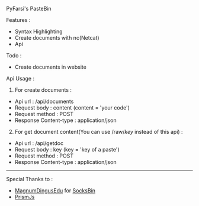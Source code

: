 PyFarsi's PasteBin 

Features : 
- Syntax Highlighting
- Create documents with nc(Netcat)
- Api

Todo :
- Create documents in website

Api Usage :
1. For create documents : 
- Api url : /api/documents
- Request body : content (content = 'your code')
- Request method : POST
- Response Content-type : application/json

2. For get document content(You can use /raw/*key* instead of this api) : 
- Api url : /api/getdoc
- Request body : key (key = 'key of a paste')
- Request method : POST
- Response Content-type : application/json

------------------------------------------------------

Special Thanks to :
- [MagnumDingusEdu](https://github.com/MagnumDingusEdu) for [SocksBin](https://github.com/MagnumDingusEdu/SocksBin)
- [PrismJs](https://github.com/prismjs/Prism)
